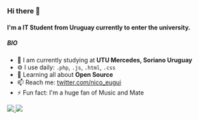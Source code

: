 ### Hi there 👋

#### I'm a IT Student from Uruguay currently to enter the university.


##### BIO

- 🏢 I am currently studying at **UTU Mercedes, Soriano Uruguay**
- ⚙️ I use daily: `.php`, `.js`, `.html`, `.css`
- 🌱 Learning all about **Open Source**
- 📫 Reach me: [twitter.com/nico_eugui](https://twitter.com/nico_eugui)
- ⚡️ Fun fact: I'm a huge fan of Music and Mate
<a href="https://github.com/NicoEugui">
  <img src="https://github-readme-stats.vercel.app/api?username=NicoEugui&show_icons=true&show_icons=true&count_private=true&theme=dark" />
</a>
<a href="https://github.com/NicoEugui">
<!--   <img src="https://github-readme-stats.vercel.app/api/top-langs/?username=NicoEugui&layout=compact&theme=dark"/> -->
  <img src="https://github.com/NicoEugui/github-stats/blob/master/generated/languages.svg"/>
</a>
 














